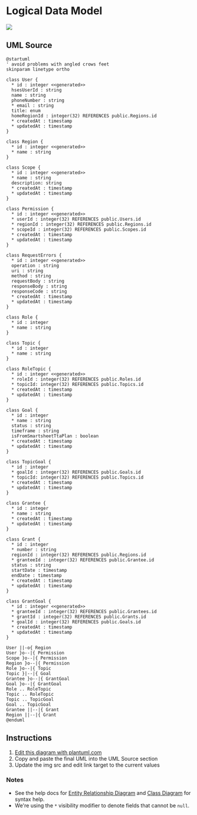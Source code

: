 Logical Data Model
==================

<img src="http://www.plantuml.com/plantuml/png/nLL1Jzmy4BtdLypj-uh47jeRGeYMBXKNX83-06yyPAtQ7dSyAK8i_xrnBAp0BjJQLEebgppFl9dtPh8-ZQ9OUcUR_q3z8gCXCAqikWZtHjQWV6THGyjq7-4EKPhum_YWM3cmngCy10HYMLFJj5R52DyZCZms00Smi1s1yOBT01qVT-YHbQ0-EHcErn5ZYhr8GL7O-6v0lN8uVGzhydZPknNo53u0TChOAIH6B1u1-jubTd9uZPqXVp5fulzF7p_0zV9yURsyF5lUGEXNrhIB71WNHe_KBMFgyhCCYM8SHb4kZ2Tzq3jEdfwbPvuQyGUlX1QAcvO2xiC0e36sR88OyWMT9USAsPaOgoNr4Rd2xJJquZNlEQEOVAf86_ty6vFzsG_OafaurhX18RqawoQpwDbCNntAclGKuLpc2-c7bt0CWtPy2pyZZGMVAPJihlLxRsLlAPYsFgUKoNbLcyLaQuQTMCki9T5Vw3_bZ5tCNv1lf6oT1m13glHnYYJ2EtuLPk8vaxjnYYMk4ULMr9LLQQ5MH1QLdzVnAFozjhlXhCBqHF6lJ6Vb1IltTNwbD-jiNK_x_gjrML2Dwpao9sujL49OlYh1LqBHwsrqjZ5f1Ie-v7q4lhIcDYzbxRF3-tgHhZJOR0xf4V94C_94XuURnyazskJhVHlFMRiEo9RuyQjfnYSyRKOeDTvagqfO6KcJ7bjefbmi8FrEANT2kMXXAyYqS59UIZnBUO6TejUzixy1">

UML Source
----------

```
@startuml
' avoid problems with angled crows feet
skinparam linetype ortho

class User {
  * id : integer <<generated>>
  hsesUserId : string
  name : string
  phoneNumber : string
  * email : string
  title: enum
  homeRegionId : integer(32) REFERENCES public.Regions.id
  * createdAt : timestamp
  * updatedAt : timestamp
}

class Region {
  * id : integer <<generated>>
  * name : string
}

class Scope {
  * id : integer <<generated>>
  * name : string
  description: string
  * createdAt : timestamp
  * updatedAt : timestamp
}

class Permission {
  * id : integer <<generated>>
  * userId : integer(32) REFERENCES public.Users.id
  * regionId : integer(32) REFERENCES public.Regions.id
  * scopeId : integer(32) REFERENCES public.Scopes.id
  * createdAt : timestamp
  * updatedAt : timestamp
}

class RequestErrors {
  * id : integer <<generated>>
  operation : string
  uri : string
  method : string
  requestBody : string
  responseBody : string
  responseCode : string
  * createdAt : timestamp
  * updatedAt : timestamp
}

class Role {
  * id : integer
  * name : string
}

class Topic {
  * id : integer
  * name : string
}

class RoleTopic {
  * id : integer <<generated>>
  * roleId : integer(32) REFERENCES public.Roles.id
  * topicId: integer(32) REFERENCES public.Topics.id
  * createdAt : timestamp
  * updatedAt : timestamp
}

class Goal {
  * id : integer
  * name : string
  status : string
  timeframe : string
  isFromSmartsheetTtaPlan : boolean
  * createdAt : timestamp
  * updatedAt : timestamp
}

class TopicGoal {
  * id : integer
  * goalId : integer(32) REFERENCES public.Goals.id
  * topicId: integer(32) REFERENCES public.Topics.id
  * createdAt : timestamp
  * updatedAt : timestamp
}

class Grantee {
  * id : integer
  * name : string
  * createdAt : timestamp
  * updatedAt : timestamp
}

class Grant {
  * id : integer
  * number : string
  regionId : integer(32) REFERENCES public.Regions.id
  * granteeId : integer(32) REFERENCES public.Grantee.id
  status : string
  startDate : timestamp
  endDate : timestamp
  * createdAt : timestamp
  * updatedAt : timestamp
}

class GrantGoal {
  * id : integer <<generated>>
  * granteeId : integer(32) REFERENCES public.Grantees.id
  * grantId : integer(32) REFERENCES public.Grants.id
  * goalId : integer(32) REFERENCES public.Goals.id
  * createdAt : timestamp
  * updatedAt : timestamp
}

User ||-o{ Region
User }o--|{ Permission
Scope }o--|{ Permission
Region }o--|{ Permission
Role }o--|{ Topic
Topic }|--|{ Goal
Grantee }o--|{ GrantGoal
Goal }o--|{ GrantGoal
Role .. RoleTopic
Topic .. RoleTopic
Topic .. TopicGoal
Goal .. TopicGoal
Grantee ||--|{ Grant
Region ||--|{ Grant
@enduml
```

Instructions
------------

1. [Edit this diagram with plantuml.com](http://www.plantuml.com/plantuml/uml/nLL1Jzmy4BtdLypj-uh47jeRGeYMBXKNX83-06yyPAtQ7dSyAK8i_xrnBAp0BjJQLEebgppFl9dtPh8-ZQ9OUcUR_q3z8gCXCAqikWZtHjQWV6THGyjq7-4EKPhum_YWM3cmngCy10HYMLFJj5R52DyZCZms00Smi1s1yOBT01qVT-YHbQ0-EHcErn5ZYhr8GL7O-6v0lN8uVGzhydZPknNo53u0TChOAIH6B1u1-jubTd9uZPqXVp5fulzF7p_0zV9yURsyF5lUGEXNrhIB71WNHe_KBMFgyhCCYM8SHb4kZ2Tzq3jEdfwbPvuQyGUlX1QAcvO2xiC0e36sR88OyWMT9USAsPaOgoNr4Rd2xJJquZNlEQEOVAf86_ty6vFzsG_OafaurhX18RqawoQpwDbCNntAclGKuLpc2-c7bt0CWtPy2pyZZGMVAPJihlLxRsLlAPYsFgUKoNbLcyLaQuQTMCki9T5Vw3_bZ5tCNv1lf6oT1m13glHnYYJ2EtuLPk8vaxjnYYMk4ULMr9LLQQ5MH1QLdzVnAFozjhlXhCBqHF6lJ6Vb1IltTNwbD-jiNK_x_gjrML2Dwpao9sujL49OlYh1LqBHwsrqjZ5f1Ie-v7q4lhIcDYzbxRF3-tgHhZJOR0xf4V94C_94XuURnyazskJhVHlFMRiEo9RuyQjfnYSyRKOeDTvagqfO6KcJ7bjefbmi8FrEANT2kMXXAyYqS59UIZnBUO6TejUzixy1)
2. Copy and paste the final UML into the UML Source section
3. Update the img src and edit link target to the current values

### Notes

* See the help docs for [Entity Relationship Diagram](https://plantuml.com/ie-diagram) and [Class Diagram](https://plantuml.com/class-diagram) for syntax help.
* We're using the `*` visibility modifier to denote fields that cannot be `null`.
